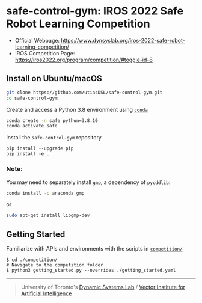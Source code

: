 # safe-control-gym: IROS 2022 Safe Robot Learning Competition

- Official Webpage: https://www.dynsyslab.org/iros-2022-safe-robot-learning-competition/
- IROS Competition Page: https://iros2022.org/program/competition/#toggle-id-8

## Install on Ubuntu/macOS

```bash
git clone https://github.com/utiasDSL/safe-control-gym.git
cd safe-control-gym
```

Create and access a Python 3.8 environment using
[`conda`](https://docs.conda.io/projects/conda/en/latest/user-guide/install/index.html)

```bash
conda create -n safe python=3.8.10
conda activate safe
```

Install the `safe-control-gym` repository 

```
pip install --upgrade pip
pip install -e .
```

### Note:
You may need to separately install `gmp`, a dependency of `pycddlib`:
 ```bash
conda install -c anaconda gmp
 ```
 or 
  ```bash
 sudo apt-get install libgmp-dev
 ```

## Getting Started
Familiarize with APIs and environments with the scripts in [`competition/`](https://github.com/utiasDSL/safe-control-gym/tree/main/competition)
```
$ cd ./competition/                                                                    # Navigate to the competition folder
$ python3 getting_started.py --overrides ./getting_started.yaml
```

-----
> University of Toronto's [Dynamic Systems Lab](https://github.com/utiasDSL) / [Vector Institute for Artificial Intelligence](https://github.com/VectorInstitute)
